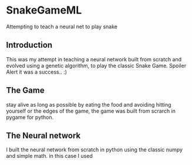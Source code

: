 # SnakeGameML
Attempting to teach a neural net to play snake

## Introduction
This was my attempt in teaching a neural network built from scratch and evolved using a genetic algorithm, to play the classic Snake Game. Spoiler Alert it was a success.. :)

## The Game
stay alive as long as possible by eating the food and avoiding hitting yourself or the edges of the game, the game was built from scrarch in pygame for python.

## The Neural network
I built the neural network from scratch in python using the classic numpy and simple math. in this case I used 
